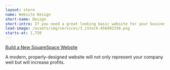 ```yaml
---
layout: store
name: Website Design
short-name: Design
short-intro: If you need a great looking basic website for your business, this is for you! LWS will build a great website for your company on SquareSpace.
lead-image: /assets/img/services/3_iStock-656892338.png
starts-at: 1,750
---
```

<a href="https://my.freshbooks.com/#/checkout/271402f66f454c298c4e853ce509e625">Build a New SquareSpace Website</a>

A modern, properly-designed website will not only represent your company well but will increase profits.
